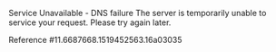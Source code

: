 Service Unavailable - DNS failure The server is temporarily unable to service your request. Please try again later.

Reference #11.6687668.1519452563.16a03035